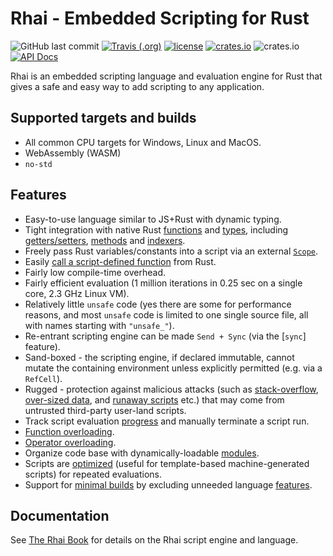 Rhai - Embedded Scripting for Rust
=================================

![GitHub last commit](https://img.shields.io/github/last-commit/jonathandturner/rhai)
[![Travis (.org)](https://img.shields.io/travis/jonathandturner/rhai)](http://travis-ci.org/jonathandturner/rhai)
[![license](https://img.shields.io/github/license/jonathandturner/rhai)](https://github.com/license/jonathandturner/rhai)
[![crates.io](https://img.shields.io/crates/v/rhai.svg)](https:/crates.io/crates/rhai/)
![crates.io](https://img.shields.io/crates/d/rhai)
[![API Docs](https://docs.rs/rhai/badge.svg)](https://docs.rs/rhai/)

Rhai is an embedded scripting language and evaluation engine for Rust that gives a safe and easy way
to add scripting to any application.

Supported targets and builds
---------------------------

* All common CPU targets for Windows, Linux and MacOS.
* WebAssembly (WASM)
* `no-std`

Features
--------

* Easy-to-use language similar to JS+Rust with dynamic typing.
* Tight integration with native Rust [functions](https://schungx.github.io/rust/functions.html) and [types]([#custom-types-and-methods](https://schungx.github.io/rust/custom.html)), including [getters/setters](https://schungx.github.io/rust/getters-setters.html), [methods](https://schungx.github.io/rust/custom.html) and [indexers](https://schungx.github.io/rust/indexers.html).
* Freely pass Rust variables/constants into a script via an external [`Scope`](https://schungx.github.io/rust/scope.html).
* Easily [call a script-defined function](https://schungx.github.io/engine/call-fn.html) from Rust.
* Fairly low compile-time overhead.
* Fairly efficient evaluation (1 million iterations in 0.25 sec on a single core, 2.3 GHz Linux VM).
* Relatively little `unsafe` code (yes there are some for performance reasons, and most `unsafe` code is limited to
  one single source file, all with names starting with `"unsafe_"`).
* Re-entrant scripting engine can be made `Send + Sync` (via the [`sync`] feature).
* Sand-boxed - the scripting engine, if declared immutable, cannot mutate the containing environment unless explicitly permitted (e.g. via a `RefCell`).
* Rugged - protection against malicious attacks (such as [stack-overflow](https://schungx.github.io/safety/max-call-stack.html), [over-sized data](https://schungx.github.io/safety/max-string-size.html), and [runaway scripts](https://schungx.github.io/safety/max-operations.html) etc.) that may come from untrusted third-party user-land scripts.
* Track script evaluation [progress](https://schungx.github.io/safety/progress.html) and manually terminate a script run.
* [Function overloading](https://schungx.github.io/language/overload.html).
* [Operator overloading](https://schungx.github.io/rust/operators.html).
* Organize code base with dynamically-loadable [modules](https://schungx.github.io/language/modules.html).
* Scripts are [optimized](https://schungx.github.io/engine/optimize.html) (useful for template-based machine-generated scripts) for repeated evaluations.
* Support for [minimal builds](https://schungx.github.io/start/builds/minimal.html) by excluding unneeded language [features](https://schungx.github.io/start/features.html).

Documentation
-------------

See [The Rhai Book](https://schungx.github.io/rhai/) for details on the Rhai script engine and language.
